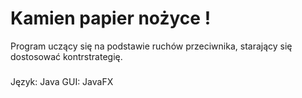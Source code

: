 # Kamien papier nożyce !


Program uczący się na podstawie ruchów przeciwnika, starający się dostosować kontrstrategię.

###
Język: Java
GUI: JavaFX